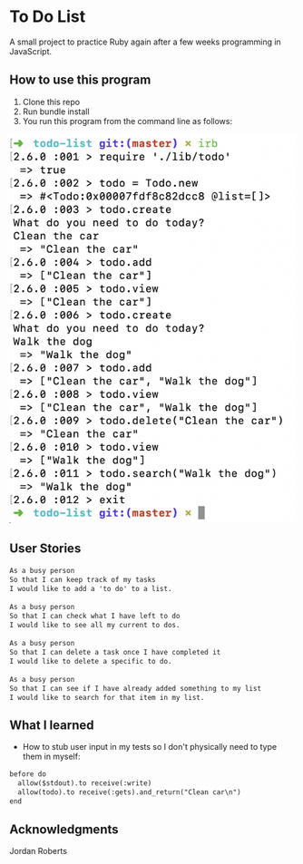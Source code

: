 # To Do List

A small project to practice Ruby again after a few weeks programming in JavaScript.

## How to use this program
1. Clone this repo
2. Run bundle install
3. You run this program from the command line as follows:

<center><img src="Screenshot.png"</img></center>

## User Stories

```
As a busy person
So that I can keep track of my tasks
I would like to add a 'to do' to a list.

As a busy person
So that I can check what I have left to do
I would like to see all my current to dos.

As a busy person
So that I can delete a task once I have completed it
I would like to delete a specific to do.

As a busy person
So that I can see if I have already added something to my list
I would like to search for that item in my list.
```

## What I learned
* How to stub user input in my tests so I don't physically need to type them in myself:
```
before do
  allow($stdout).to receive(:write)
  allow(todo).to receive(:gets).and_return("Clean car\n")
end
```

## Acknowledgments
Jordan Roberts
